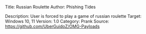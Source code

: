 Title: Russian Roulette
Author: Phishing Tides

Description: User is forced to play a game of russian roulette
Target: Windows 10, 11
Version: 1.0
Category: Prank
Source: https://github.com/UberGuidoZ/OMG-Payloads
